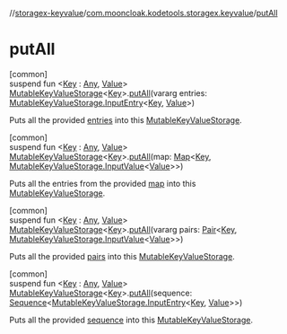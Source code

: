 //[storagex-keyvalue](../../index.md)/[com.mooncloak.kodetools.storagex.keyvalue](index.md)/[putAll](put-all.md)

# putAll

[common]\
suspend fun &lt;[Key](put-all.md) : [Any](https://kotlinlang.org/api/latest/jvm/stdlib/kotlin/-any/index.html), [Value](put-all.md)&gt; [MutableKeyValueStorage](-mutable-key-value-storage/index.md)&lt;[Key](put-all.md)&gt;.[putAll](put-all.md)(vararg entries: [MutableKeyValueStorage.InputEntry](-mutable-key-value-storage/-input-entry/index.md)&lt;[Key](put-all.md), [Value](put-all.md)&gt;)

Puts all the provided [entries](put-all.md) into this [MutableKeyValueStorage](-mutable-key-value-storage/index.md).

[common]\
suspend fun &lt;[Key](put-all.md) : [Any](https://kotlinlang.org/api/latest/jvm/stdlib/kotlin/-any/index.html), [Value](put-all.md)&gt; [MutableKeyValueStorage](-mutable-key-value-storage/index.md)&lt;[Key](put-all.md)&gt;.[putAll](put-all.md)(map: [Map](https://kotlinlang.org/api/latest/jvm/stdlib/kotlin.collections/-map/index.html)&lt;[Key](put-all.md), [MutableKeyValueStorage.InputValue](-mutable-key-value-storage/-input-value/index.md)&lt;[Value](put-all.md)&gt;&gt;)

Puts all the entries from the provided [map](put-all.md) into this [MutableKeyValueStorage](-mutable-key-value-storage/index.md).

[common]\
suspend fun &lt;[Key](put-all.md) : [Any](https://kotlinlang.org/api/latest/jvm/stdlib/kotlin/-any/index.html), [Value](put-all.md)&gt; [MutableKeyValueStorage](-mutable-key-value-storage/index.md)&lt;[Key](put-all.md)&gt;.[putAll](put-all.md)(vararg pairs: [Pair](https://kotlinlang.org/api/latest/jvm/stdlib/kotlin/-pair/index.html)&lt;[Key](put-all.md), [MutableKeyValueStorage.InputValue](-mutable-key-value-storage/-input-value/index.md)&lt;[Value](put-all.md)&gt;&gt;)

Puts all the provided [pairs](put-all.md) into this [MutableKeyValueStorage](-mutable-key-value-storage/index.md).

[common]\
suspend fun &lt;[Key](put-all.md) : [Any](https://kotlinlang.org/api/latest/jvm/stdlib/kotlin/-any/index.html), [Value](put-all.md)&gt; [MutableKeyValueStorage](-mutable-key-value-storage/index.md)&lt;[Key](put-all.md)&gt;.[putAll](put-all.md)(sequence: [Sequence](https://kotlinlang.org/api/latest/jvm/stdlib/kotlin.sequences/-sequence/index.html)&lt;[MutableKeyValueStorage.InputEntry](-mutable-key-value-storage/-input-entry/index.md)&lt;[Key](put-all.md), [Value](put-all.md)&gt;&gt;)

Puts all the provided [sequence](put-all.md) into this [MutableKeyValueStorage](-mutable-key-value-storage/index.md).
